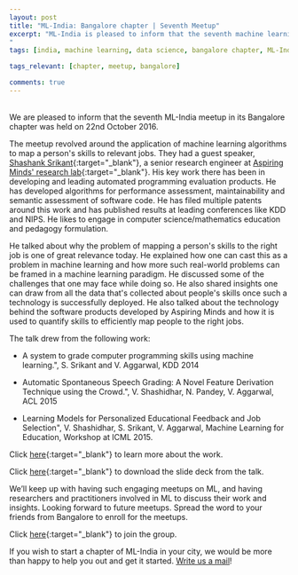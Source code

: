 ```yaml
---
layout: post
title: "ML-India: Bangalore chapter | Seventh Meetup"
excerpt: "ML-India is pleased to inform that the seventh machine learning meetup in its Bangalore chapter was on 22nd Novenmber. The meetup revolved around the application of machine learning algorithms to map a person's skills to relevant jobs.
"
tags: [india, machine learning, data science, bangalore chapter, ML-India, meetup]

tags_relevant: [chapter, meetup, bangalore]

comments: true
---
```

<br>
We are pleased to inform that the seventh ML-India meetup in its Bangalore chapter was held on 22nd October 2016.


The meetup revolved around the application of machine learning algorithms to map a person's skills to relevant jobs. They had a guest speaker, [Shashank Srikant](https://shashank-srikant.github.io/){:target="_blank"}, a senior research engineer at [Aspiring Minds' research lab](http://research.aspiringminds.com/){:target="_blank"}. His key work there has been in developing and leading automated programming evaluation products. He has developed algorithms for performance assessment, maintainability and semantic assessment of software code. He has filed multiple patents around this work and has published results at leading conferences like KDD and NIPS. He likes to engage in computer science/mathematics education and pedagogy formulation.


He talked about why the problem of mapping a person's skills to the right job is one of great relevance today. He explained how one can cast this as a problem in machine learning and how more such real-world problems can be framed in a machine learning paradigm. He discussed some of the challenges that one may face while doing so. He also shared insights one can draw from all the data that's collected about people's skills once such a technology is successfully deployed. He also talked about the technology behind the software products developed by Aspiring Minds and how it is used to quantify skills to efficiently map people to the right jobs.


The talk drew from the following work:
- A system to grade computer programming skills using machine learning.", S. Srikant and V. Aggarwal, KDD 2014


- Automatic Spontaneous Speech Grading: A Novel Feature Derivation Technique using the Crowd.", V. Shashidhar, N. Pandey, V. Aggarwal, ACL 2015


- Learning Models for Personalized Educational Feedback and Job Selection", V. Shashidhar, S. Srikant, V. Aggarwal, Machine Learning for Education, Workshop at ICML 2015.


Click [here](http://research.aspiringminds.com/publications/){:target="_blank"} to learn more about the work.

Click [here](/ml-chapter/ml_india_slides_ss.pdf){:target="_blank"} to download the slide deck from the talk.


We’ll keep up with having such engaging meetups on ML, and having researchers and practitioners involved in ML to discuss their work and insights. Looking forward to future meetups. Spread the word to your friends from Bangalore to enroll for the meetups.


Click [here](http://www.meetup.com/Machine-Learning-India-Bangalore/){:target="_blank"} to join the group.

If you wish to start a chapter of ML-India in your city, we would be more than happy to help you out and get it started. <a href="mailto:varun@aspiringminds.com" target="_top">Write us a mail</a>!
